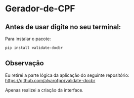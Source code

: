 # Gerador-de-CPF

## Antes de usar digite no seu terminal:

Para instalar o pacote:
```bash
pip install validate-docbr
```

## Observação

Eu retirei a parte lógica da aplicação do seguinte repositório: https://github.com/alvarofpp/validate-docbr

Apenas realizei a criação da interface.

